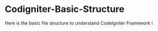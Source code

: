 # Codigniter-Basic-Structure
Here is the basic file structure to understand CodeIgniter Framework !
